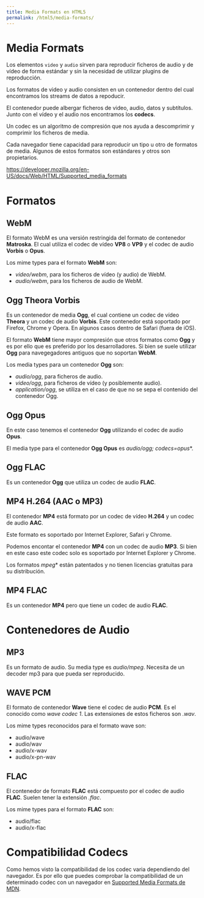 ```yaml
---
title: Media Formats en HTML5
permalink: /html5/media-formats/
---
```


# Media Formats

Los elementos `video` y `audio` sirven para reproducir ficheros de audio y de vídeo de forma estándar y sin la necesidad de utilizar plugins de reproducción.


Los formatos de video y audio consisten en un contenedor dentro del cual encontramos los streams de datos a repoducir.

El contenedor puede albergar ficheros de video, audio, datos y subtítulos. Junto con el vídeo y el audio nos encontramos los **codecs**.

Un codec es un algoritmo de compresión que nos ayuda a descomprimir y comprimir los ficheros de media.


Cada navegador tiene capacidad para reproducir un tipo u otro de formatos de media. Algunos de estos formatos son estándares y otros son propietarios.



https://developer.mozilla.org/en-US/docs/Web/HTML/Supported_media_formats


# Formatos

## WebM
El formato WebM es una versión restringida del formato de contenedor **Matroska**. El cual utiliza el codec de vídeo **VP8** o **VP9** y el codec de audio **Vorbis** o **Opus**.

Los mime types para el formato **WebM** son:

* *video/webm*, para los ficheros de vídeo (y audio) de WebM.
* *audio/webm*, para los ficheros de audio de WebM.

## Ogg Theora Vorbis
Es un contenedor de media **Ogg**, el cual contiene un codec de vídeo **Theora** y un codec de audio **Vorbis**. Este contenedor está soportado por Firefox, Chrome y Opera. En algunos casos dentro de Safari (fuera de iOS).

El formato **WebM** tiene mayor compresión que otros formatos como **Ogg** y es por ello que es preferido por los desarrolladores. Si bien se suele utilizar **Ogg** para navegegadores antiguos que no soportan **WebM**.

Los media types para un contenedor **Ogg** son:

* *audio/ogg*, para ficheros de audio.
* *video/ogg*, para ficheros de vídeo (y posiblemente audio).
* *application/ogg*, se utiliza en el caso de que no se sepa el contenido del contenedor Ogg.

## Ogg Opus
En este caso tenemos el contenedor **Ogg** utilizando el codec de audio **Opus**.

El media type para el contenedor **Ogg Opus** es *audio/ogg; codecs=opus**.

## Ogg FLAC
Es un contenedor **Ogg** que utiliza un codec de audio **FLAC**.

## MP4 H.264 (AAC o MP3)
El contenedor **MP4** está formato por un codec de vídeo **H.264** y un codec de audio **AAC**.

Este formato es soportado por Internet Explorer, Safari y Chrome.

Podemos encontar el contenedor **MP4** con un codec de audio **MP3**. Si bien en este caso este codec solo es soportado por Internet Explorer y Chrome.

Los formatos *mpeg** están patentados y no tienen licencias gratuitas para su distribución.

## MP4 FLAC
Es un contenedor **MP4** pero que tiene un codec de audio **FLAC**.

# Contenedores de Audio

## MP3
Es un formato de audio. Su media type es *audio/mpeg*. Necesita de un decoder mp3 para que pueda ser reproducido.

## WAVE PCM
El formato de contenedor **Wave** tiene el codec de audio **PCM**. Es el conocido como *wave codec 1*. Las extensiones de estos ficheros son *.wav*.

Los mime types reconocidos para el formato wave son:

* audio/wave
* audio/wav
* audio/x-wav
* audio/x-pn-wav

## FLAC
El contenedor de formato **FLAC** está compuesto por el codec de audio **FLAC**. Suelen tener la extensión *.flac*.

Los mime types para el formato **FLAC** son:

* audio/flac
* audio/x-flac


# Compatibilidad Codecs
Como hemos visto la compatibilidad de los codec varia dependiendo del navegador. Es por ello que puedes comprobar la compatibilidad de un determinado codec con un navegador en [Supported Media Formats de MDN][MediaFormatCompatibility].

[MediaFormatCompatibility]: https://developer.mozilla.org/en-US/docs/Web/HTML/Supported_media_formats#Browser_compatibility
